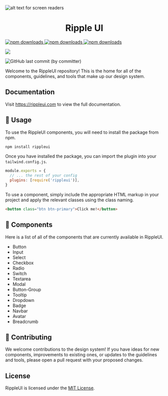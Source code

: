 

![alt text for screen readers](https://raw.githubusercontent.com/Siumauricio/rippleui/refactor/readme/docs/public/logo.png "Text to show on mouseover")

<h1 align="center">Ripple UI</h1>

<a href="https://www.npmjs.com/package/rippleui">
    <img src="https://img.shields.io/npm/dm/rippleui.svg?style=flat-round" alt="npm downloads">
  </a>
<a href="https://www.npmjs.com/package/rippleui">
    <img src="https://img.shields.io/npm/v/rippleui?color=green" alt="npm downloads">
  </a>
  <a href="https://www.npmjs.com/package/rippleui">
    <img src="  https://img.shields.io/npm/l/rippleui" alt="npm downloads">
  </a>

  <a href="https://www.npmjs.com/package/rippleui"><img src="https://badgen.net/github/stars/siumauricio/rippleui?color=green" ></a>


  ![GitHub last commit (by committer)](https://img.shields.io/github/last-commit/siumauricio/rippleui)

Welcome to the RippleUI repository! This is the home for all of the components, guidelines, and tools that make up our design system.

## Documentation

Visit https://rippleui.com to view the full documentation.


## 🚀 Usage

To use the RippleUI components, you will need to install the package from npm.

```bash
npm install rippleui
```

Once you have installed the package, you can import the plugin into your `tailwind.config.js`.

```js
module.exports = {
  // ... the rest of your config
  plugins: [require('rippleui')],
}
```

To use a component, simply include the appropriate HTML markup in your project and apply the relevant classes using the class naming.

```html
<button class="btn btn-primary">Click me!</button>
```

## 🎨 Components

Here is a list of all of the components that are currently available in RippleUI.

- Button
- Input
- Select
- Checkbox
- Radio
- Switch
- Textarea
- Modal
- Button-Group
- Tooltip
- Dropdown
- Badge
- Navbar
- Avatar
- Breadcrumb


## 🤝 Contributing

We welcome contributions to the design system! If you have ideas for new components, improvements to existing ones, or updates to the guidelines and tools, please open a pull request with your proposed changes.

## License

RippleUI is licensed under the [MIT License](LICENSE).